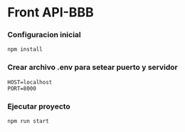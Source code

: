 # Front API-BBB

### Configuracion inicial
```
npm install
```

### Crear archivo .env para setear puerto y servidor
```
HOST=localhost
PORT=8000
```

### Ejecutar proyecto
```
npm run start
```